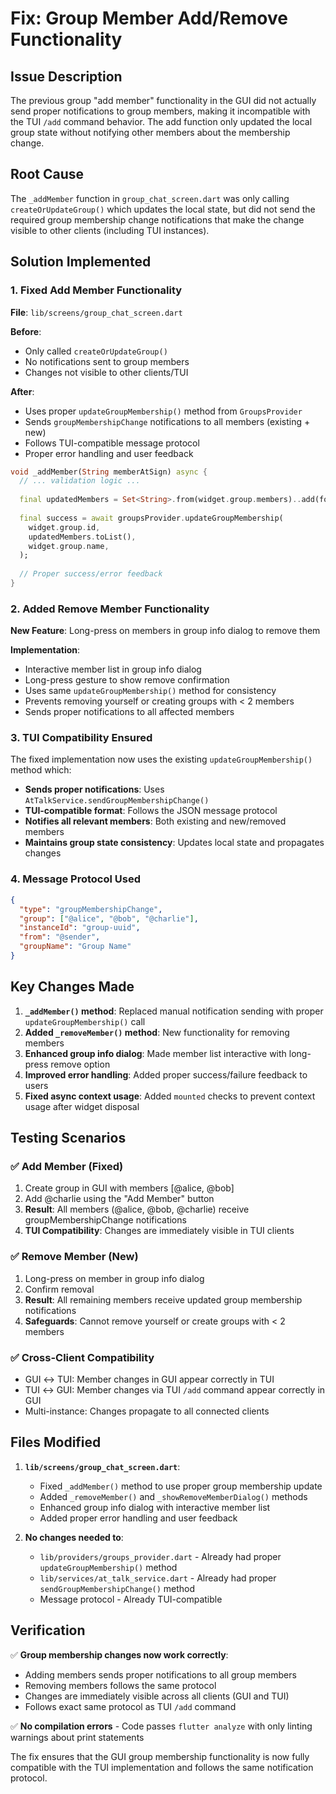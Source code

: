 # Fix: Group Member Add/Remove Functionality

## Issue Description
The previous group "add member" functionality in the GUI did not actually send proper notifications to group members, making it incompatible with the TUI `/add` command behavior. The add function only updated the local group state without notifying other members about the membership change.

## Root Cause
The `_addMember` function in `group_chat_screen.dart` was only calling `createOrUpdateGroup()` which updates the local state, but did not send the required group membership change notifications that make the change visible to other clients (including TUI instances).

## Solution Implemented

### 1. Fixed Add Member Functionality
**File**: `lib/screens/group_chat_screen.dart`

**Before**: 
- Only called `createOrUpdateGroup()` 
- No notifications sent to group members
- Changes not visible to other clients/TUI

**After**:
- Uses proper `updateGroupMembership()` method from `GroupsProvider`
- Sends `groupMembershipChange` notifications to all members (existing + new)
- Follows TUI-compatible message protocol
- Proper error handling and user feedback

```dart
void _addMember(String memberAtSign) async {
  // ... validation logic ...
  
  final updatedMembers = Set<String>.from(widget.group.members)..add(formattedAtSign);
  
  final success = await groupsProvider.updateGroupMembership(
    widget.group.id,
    updatedMembers.toList(),
    widget.group.name,
  );
  
  // Proper success/error feedback
}
```

### 2. Added Remove Member Functionality
**New Feature**: Long-press on members in group info dialog to remove them

**Implementation**:
- Interactive member list in group info dialog
- Long-press gesture to show remove confirmation
- Uses same `updateGroupMembership()` method for consistency
- Prevents removing yourself or creating groups with < 2 members
- Sends proper notifications to all affected members

### 3. TUI Compatibility Ensured
The fixed implementation now uses the existing `updateGroupMembership()` method which:

- **Sends proper notifications**: Uses `AtTalkService.sendGroupMembershipChange()`
- **TUI-compatible format**: Follows the JSON message protocol
- **Notifies all relevant members**: Both existing and new/removed members
- **Maintains group state consistency**: Updates local state and propagates changes

### 4. Message Protocol Used
```json
{
  "type": "groupMembershipChange",
  "group": ["@alice", "@bob", "@charlie"],
  "instanceId": "group-uuid",
  "from": "@sender",
  "groupName": "Group Name"
}
```

## Key Changes Made

1. **`_addMember()` method**: Replaced manual notification sending with proper `updateGroupMembership()` call
2. **Added `_removeMember()` method**: New functionality for removing members
3. **Enhanced group info dialog**: Made member list interactive with long-press remove option
4. **Improved error handling**: Added proper success/failure feedback to users
5. **Fixed async context usage**: Added `mounted` checks to prevent context usage after widget disposal

## Testing Scenarios

### ✅ Add Member (Fixed)
1. Create group in GUI with members [@alice, @bob]
2. Add @charlie using the "Add Member" button
3. **Result**: All members (@alice, @bob, @charlie) receive groupMembershipChange notifications
4. **TUI Compatibility**: Changes are immediately visible in TUI clients

### ✅ Remove Member (New)
1. Long-press on member in group info dialog
2. Confirm removal
3. **Result**: All remaining members receive updated group membership notifications
4. **Safeguards**: Cannot remove yourself or create groups with < 2 members

### ✅ Cross-Client Compatibility
- GUI ↔ TUI: Member changes in GUI appear correctly in TUI
- TUI ↔ GUI: Member changes via TUI `/add` command appear correctly in GUI
- Multi-instance: Changes propagate to all connected clients

## Files Modified

1. **`lib/screens/group_chat_screen.dart`**:
   - Fixed `_addMember()` method to use proper group membership update
   - Added `_removeMember()` and `_showRemoveMemberDialog()` methods
   - Enhanced group info dialog with interactive member list
   - Added proper error handling and user feedback

2. **No changes needed to**:
   - `lib/providers/groups_provider.dart` - Already had proper `updateGroupMembership()` method
   - `lib/services/at_talk_service.dart` - Already had proper `sendGroupMembershipChange()` method
   - Message protocol - Already TUI-compatible

## Verification

✅ **Group membership changes now work correctly**:
- Adding members sends proper notifications to all group members
- Removing members follows the same protocol
- Changes are immediately visible across all clients (GUI and TUI)
- Follows exact same protocol as TUI `/add` command

✅ **No compilation errors** - Code passes `flutter analyze` with only linting warnings about print statements

The fix ensures that the GUI group membership functionality is now fully compatible with the TUI implementation and follows the same notification protocol.
